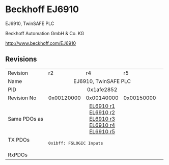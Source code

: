 # Beckhoff EJ6910

EJ6910, TwinSAFE PLC

Beckhoff Automation GmbH & Co. KG

http://www.beckhoff.com/EJ6910

## Revisions
<table>
<tr >
<td>Revision</td>
<td>r2</td>
<td>r4</td>
<td>r5</td>
</tr>
<tr >
<td>Name</td>
<td colspan=3 align="center">EJ6910, TwinSAFE PLC</td>
</tr>
<tr >
<td>PID</td>
<td colspan=3 align="center">0x1afe2852</td>
</tr>
<tr >
<td>Revision No</td>
<td>0x00120000</td>
<td>0x00140000</td>
<td>0x00150000</td>
</tr>
<tr >
<td>Same PDOs as</td>
<td colspan=3 align="center"><a href="EL6910">EL6910 r1</a><br/><a href="EL6910">EL6910 r2</a><br/><a href="EL6910">EL6910 r3</a><br/><a href="EL6910">EL6910 r4</a><br/><a href="EL6910">EL6910 r5</a></td>
</tr>
<tr class="txpdo">
<td rowspan=1 valign=top>TX PDOs</td>
<td colspan=3 align="left"><pre>0x1bff: FSLOGIC Inputs</pre></td>
<td></td>
</tr>
<tr >
<td>RxPDOs</td>
<td colspan=3 align="left"></td>
</tr>
</table>
